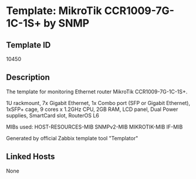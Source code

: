 # Template: MikroTik CCR1009-7G-1C-1S+ by SNMP

## Template ID
10450

## Description
The template for monitoring Ethernet router MikroTik CCR1009-7G-1C-1S+.

1U rackmount, 7x Gigabit Ethernet, 1x Combo port (SFP or Gigabit Ethernet),
1xSFP+ cage, 9 cores x 1.2GHz CPU, 2GB RAM, LCD panel, Dual Power supplies,
SmartCard slot, RouterOS L6

MIBs used:
HOST-RESOURCES-MIB
SNMPv2-MIB
MIKROTIK-MIB
IF-MIB

Generated by official Zabbix template tool "Templator"

## Linked Hosts
None

